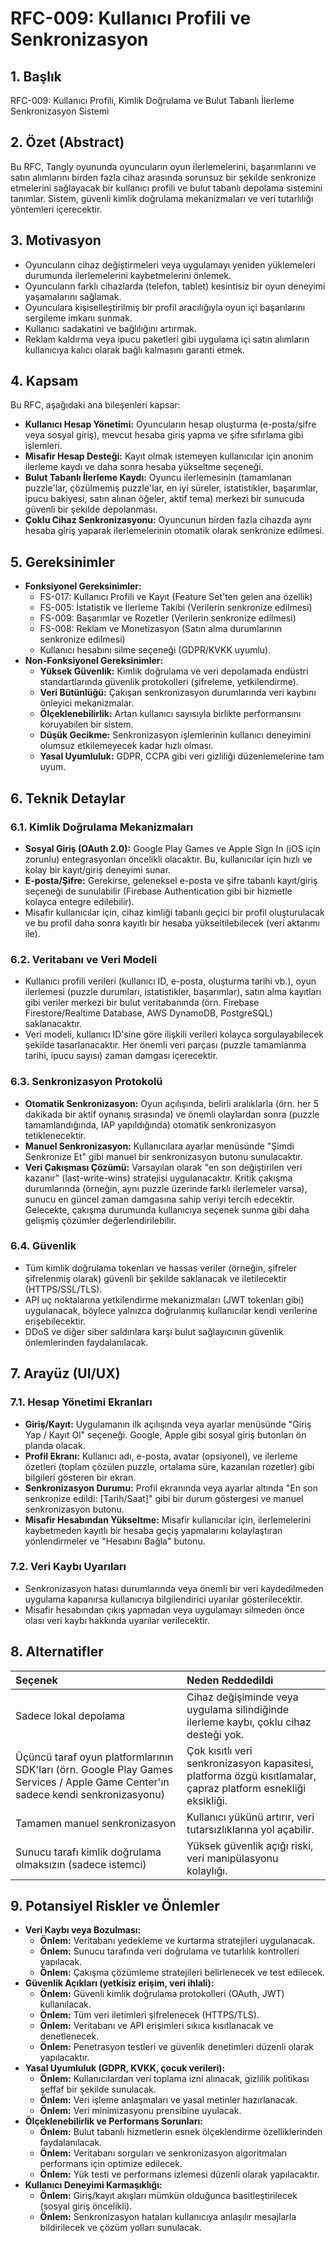 # RFC-009: Kullanıcı Profili ve Senkronizasyon

## 1. Başlık
RFC-009: Kullanıcı Profili, Kimlik Doğrulama ve Bulut Tabanlı İlerleme Senkronizasyon Sistemi

## 2. Özet (Abstract)
Bu RFC, Tangly oyununda oyuncuların oyun ilerlemelerini, başarımlarını ve satın alımlarını birden fazla cihaz arasında sorunsuz bir şekilde senkronize etmelerini sağlayacak bir kullanıcı profili ve bulut tabanlı depolama sistemini tanımlar. Sistem, güvenli kimlik doğrulama mekanizmaları ve veri tutarlılığı yöntemleri içerecektir.

## 3. Motivasyon
- Oyuncuların cihaz değiştirmeleri veya uygulamayı yeniden yüklemeleri durumunda ilerlemelerini kaybetmelerini önlemek.
- Oyuncuların farklı cihazlarda (telefon, tablet) kesintisiz bir oyun deneyimi yaşamalarını sağlamak.
- Oyunculara kişiselleştirilmiş bir profil aracılığıyla oyun içi başarılarını sergileme imkanı sunmak.
- Kullanıcı sadakatini ve bağlılığını artırmak.
- Reklam kaldırma veya ipucu paketleri gibi uygulama içi satın alımların kullanıcıya kalıcı olarak bağlı kalmasını garanti etmek.

## 4. Kapsam
Bu RFC, aşağıdaki ana bileşenleri kapsar:
- **Kullanıcı Hesap Yönetimi:** Oyuncuların hesap oluşturma (e-posta/şifre veya sosyal giriş), mevcut hesaba giriş yapma ve şifre sıfırlama gibi işlemleri.
- **Misafir Hesap Desteği:** Kayıt olmak istemeyen kullanıcılar için anonim ilerleme kaydı ve daha sonra hesaba yükseltme seçeneği.
- **Bulut Tabanlı İlerleme Kaydı:** Oyuncu ilerlemesinin (tamamlanan puzzle'lar, çözülmemiş puzzle'lar, en iyi süreler, istatistikler, başarımlar, ipucu bakiyesi, satın alınan öğeler, aktif tema) merkezi bir sunucuda güvenli bir şekilde depolanması.
- **Çoklu Cihaz Senkronizasyonu:** Oyuncunun birden fazla cihazda aynı hesaba giriş yaparak ilerlemelerinin otomatik olarak senkronize edilmesi.

## 5. Gereksinimler
- **Fonksiyonel Gereksinimler:**
    - FS-017: Kullanıcı Profili ve Kayıt (Feature Set'ten gelen ana özellik)
    - FS-005: İstatistik ve İlerleme Takibi (Verilerin senkronize edilmesi)
    - FS-009: Başarımlar ve Rozetler (Verilerin senkronize edilmesi)
    - FS-008: Reklam ve Monetizasyon (Satın alma durumlarının senkronize edilmesi)
    - Kullanıcı hesabını silme seçeneği (GDPR/KVKK uyumlu).
- **Non-Fonksiyonel Gereksinimler:**
    - **Yüksek Güvenlik:** Kimlik doğrulama ve veri depolamada endüstri standartlarında güvenlik protokolleri (şifreleme, yetkilendirme).
    - **Veri Bütünlüğü:** Çakışan senkronizasyon durumlarında veri kaybını önleyici mekanizmalar.
    - **Ölçeklenebilirlik:** Artan kullanıcı sayısıyla birlikte performansını koruyabilen bir sistem.
    - **Düşük Gecikme:** Senkronizasyon işlemlerinin kullanıcı deneyimini olumsuz etkilemeyecek kadar hızlı olması.
    - **Yasal Uyumluluk:** GDPR, CCPA gibi veri gizliliği düzenlemelerine tam uyum.

## 6. Teknik Detaylar

### 6.1. Kimlik Doğrulama Mekanizmaları
- **Sosyal Giriş (OAuth 2.0):** Google Play Games ve Apple Sign In (iOS için zorunlu) entegrasyonları öncelikli olacaktır. Bu, kullanıcılar için hızlı ve kolay bir kayıt/giriş deneyimi sunar.
- **E-posta/Şifre:** Gerekirse, geleneksel e-posta ve şifre tabanlı kayıt/giriş seçeneği de sunulabilir (Firebase Authentication gibi bir hizmetle kolayca entegre edilebilir).
- Misafir kullanıcılar için, cihaz kimliği tabanlı geçici bir profil oluşturulacak ve bu profil daha sonra kayıtlı bir hesaba yükseltilebilecek (veri aktarımı ile).

### 6.2. Veritabanı ve Veri Modeli
- Kullanıcı profili verileri (kullanıcı ID, e-posta, oluşturma tarihi vb.), oyun ilerlemesi (puzzle durumları, istatistikler, başarımlar), satın alma kayıtları gibi veriler merkezi bir bulut veritabanında (örn. Firebase Firestore/Realtime Database, AWS DynamoDB, PostgreSQL) saklanacaktır.
- Veri modeli, kullanıcı ID'sine göre ilişkili verileri kolayca sorgulayabilecek şekilde tasarlanacaktır. Her önemli veri parçası (puzzle tamamlanma tarihi, ipucu sayısı) zaman damgası içerecektir.

### 6.3. Senkronizasyon Protokolü
- **Otomatik Senkronizasyon:** Oyun açılışında, belirli aralıklarla (örn. her 5 dakikada bir aktif oynanış sırasında) ve önemli olaylardan sonra (puzzle tamamlandığında, IAP yapıldığında) otomatik senkronizasyon tetiklenecektir.
- **Manuel Senkronizasyon:** Kullanıcılara ayarlar menüsünde "Şimdi Senkronize Et" gibi manuel bir senkronizasyon butonu sunulacaktır.
- **Veri Çakışması Çözümü:** Varsayılan olarak "en son değiştirilen veri kazanır" (last-write-wins) stratejisi uygulanacaktır. Kritik çakışma durumlarında (örneğin, aynı puzzle üzerinde farklı ilerlemeler varsa), sunucu en güncel zaman damgasına sahip veriyi tercih edecektir. Gelecekte, çakışma durumunda kullanıcıya seçenek sunma gibi daha gelişmiş çözümler değerlendirilebilir.

### 6.4. Güvenlik
- Tüm kimlik doğrulama tokenları ve hassas veriler (örneğin, şifreler şifrelenmiş olarak) güvenli bir şekilde saklanacak ve iletilecektir (HTTPS/SSL/TLS).
- API uç noktalarına yetkilendirme mekanizmaları (JWT tokenları gibi) uygulanacak, böylece yalnızca doğrulanmış kullanıcılar kendi verilerine erişebilecektir.
- DDoS ve diğer siber saldırılara karşı bulut sağlayıcının güvenlik önlemlerinden faydalanılacak.

## 7. Arayüz (UI/UX)

### 7.1. Hesap Yönetimi Ekranları
- **Giriş/Kayıt:** Uygulamanın ilk açılışında veya ayarlar menüsünde "Giriş Yap / Kayıt Ol" seçeneği. Google, Apple gibi sosyal giriş butonları ön planda olacak.
- **Profil Ekranı:** Kullanıcı adı, e-posta, avatar (opsiyonel), ve ilerleme özetleri (toplam çözülen puzzle, ortalama süre, kazanılan rozetler) gibi bilgileri gösteren bir ekran.
- **Senkronizasyon Durumu:** Profil ekranında veya ayarlar altında "En son senkronize edildi: [Tarih/Saat]" gibi bir durum göstergesi ve manuel senkronizasyon butonu.
- **Misafir Hesabından Yükseltme:** Misafir kullanıcılar için, ilerlemelerini kaybetmeden kayıtlı bir hesaba geçiş yapmalarını kolaylaştıran yönlendirmeler ve "Hesabını Bağla" butonu.

### 7.2. Veri Kaybı Uyarıları
- Senkronizasyon hatası durumlarında veya önemli bir veri kaydedilmeden uygulama kapanırsa kullanıcıya bilgilendirici uyarılar gösterilecektir.
- Misafir hesabından çıkış yapmadan veya uygulamayı silmeden önce olası veri kaybı hakkında uyarılar verilecektir.

## 8. Alternatifler

| Seçenek | Neden Reddedildi |
|:--------|:------------------|
| Sadece lokal depolama | Cihaz değişiminde veya uygulama silindiğinde ilerleme kaybı, çoklu cihaz desteği yok. |
| Üçüncü taraf oyun platformlarının SDK'ları (örn. Google Play Games Services / Apple Game Center'ın sadece kendi senkronizasyonu) | Çok kısıtlı veri senkronizasyon kapasitesi, platforma özgü kısıtlamalar, çapraz platform esnekliği eksikliği. |
| Tamamen manuel senkronizasyon | Kullanıcı yükünü artırır, veri tutarsızlıklarına yol açabilir. |
| Sunucu tarafı kimlik doğrulama olmaksızın (sadece istemci) | Yüksek güvenlik açığı riski, veri manipülasyonu kolaylığı. |

## 9. Potansiyel Riskler ve Önlemler

-   **Veri Kaybı veya Bozulması:**
    -   **Önlem:** Veritabanı yedekleme ve kurtarma stratejileri uygulanacak.
    -   **Önlem:** Sunucu tarafında veri doğrulama ve tutarlılık kontrolleri yapılacak.
    -   **Önlem:** Çakışma çözümleme stratejileri belirlenecek ve test edilecek.
-   **Güvenlik Açıkları (yetkisiz erişim, veri ihlali):**
    -   **Önlem:** Güvenli kimlik doğrulama protokolleri (OAuth, JWT) kullanılacak.
    -   **Önlem:** Tüm veri iletimleri şifrelenecek (HTTPS/TLS).
    -   **Önlem:** Veritabanı ve API erişimleri sıkıca kısıtlanacak ve denetlenecek.
    -   **Önlem:** Penetrasyon testleri ve güvenlik denetimleri düzenli olarak yapılacaktır.
-   **Yasal Uyumluluk (GDPR, KVKK, çocuk verileri):**
    -   **Önlem:** Kullanıcılardan veri toplama izni alınacak, gizlilik politikası şeffaf bir şekilde sunulacak.
    -   **Önlem:** Veri işleme anlaşmaları ve yasal metinler hazırlanacak.
    -   **Önlem:** Veri minimizasyonu prensibine uyulacak.
-   **Ölçeklenebilirlik ve Performans Sorunları:**
    -   **Önlem:** Bulut tabanlı hizmetlerin esnek ölçeklendirme özelliklerinden faydalanılacak.
    -   **Önlem:** Veritabanı sorguları ve senkronizasyon algoritmaları performans için optimize edilecek.
    -   **Önlem:** Yük testi ve performans izlemesi düzenli olarak yapılacaktır.
-   **Kullanıcı Deneyimi Karmaşıklığı:**
    -   **Önlem:** Giriş/kayıt akışları mümkün olduğunca basitleştirilecek (sosyal giriş öncelikli).
    -   **Önlem:** Senkronizasyon hataları kullanıcıya anlaşılır mesajlarla bildirilecek ve çözüm yolları sunulacak.

